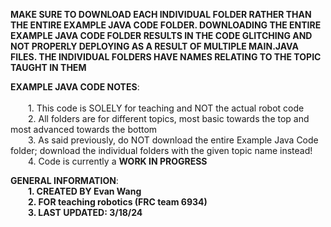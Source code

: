 **MAKE SURE TO DOWNLOAD EACH INDIVIDUAL FOLDER RATHER THAN THE ENTIRE EXAMPLE JAVA CODE FOLDER. DOWNLOADING THE ENTIRE EXAMPLE JAVA CODE FOLDER RESULTS IN THE CODE GLITCHING AND NOT PROPERLY DEPLOYING AS A RESULT OF MULTIPLE MAIN.JAVA FILES. THE INDIVIDUAL FOLDERS HAVE NAMES RELATING TO THE TOPIC TAUGHT IN THEM**  <br> 

**EXAMPLE JAVA CODE NOTES**:  <br>  
&emsp;&emsp;1. This code is SOLELY for teaching and NOT the actual robot code  <br> 
&emsp;&emsp;2. All folders are for different topics, most basic towards the top and most advanced towards the bottom  <br> 
&emsp;&emsp;3. As said previously, do NOT download the entire Example Java Code folder; download the individual folders with the given topic name instead!  <br> 
&emsp;&emsp;4. Code is currently a **WORK IN PROGRESS**  <br> 

**GENERAL INFORMATION**:  <br> 
&emsp;&emsp;**1. CREATED BY Evan Wang**  <br> 
&emsp;&emsp;**2. FOR teaching robotics (FRC team 6934)**  <br>
&emsp;&emsp;**3. LAST UPDATED: 3/18/24**